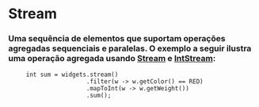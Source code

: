 # Stream

### Uma sequência de elementos que suportam operações agregadas sequenciais e paralelas. O exemplo a seguir ilustra uma operação agregada usando [Stream](https://docs.oracle.com/javase/8/docs/api/java/util/stream/Stream.html) e [IntStream](https://docs.oracle.com/javase/8/docs/api/java/util/stream/IntStream.html):
````
     int sum = widgets.stream()
                      .filter(w -> w.getColor() == RED)
                      .mapToInt(w -> w.getWeight())
                      .sum();
````
